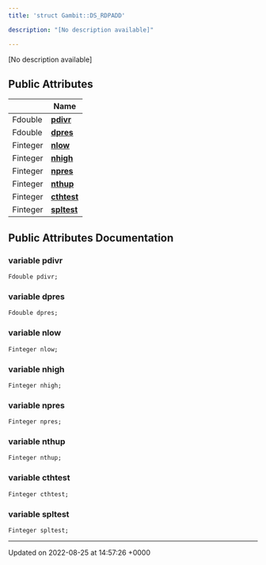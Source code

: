 ```yaml
---
title: 'struct Gambit::DS_RDPADD'

description: "[No description available]"

---
```









[No description available]

## Public Attributes

|                | Name           |
| -------------- | -------------- |
| Fdouble | **[pdivr](/documentation/code/classes/structgambit_1_1ds__rdpadd/#variable-pdivr)**  |
| Fdouble | **[dpres](/documentation/code/classes/structgambit_1_1ds__rdpadd/#variable-dpres)**  |
| Finteger | **[nlow](/documentation/code/classes/structgambit_1_1ds__rdpadd/#variable-nlow)**  |
| Finteger | **[nhigh](/documentation/code/classes/structgambit_1_1ds__rdpadd/#variable-nhigh)**  |
| Finteger | **[npres](/documentation/code/classes/structgambit_1_1ds__rdpadd/#variable-npres)**  |
| Finteger | **[nthup](/documentation/code/classes/structgambit_1_1ds__rdpadd/#variable-nthup)**  |
| Finteger | **[cthtest](/documentation/code/classes/structgambit_1_1ds__rdpadd/#variable-cthtest)**  |
| Finteger | **[spltest](/documentation/code/classes/structgambit_1_1ds__rdpadd/#variable-spltest)**  |

## Public Attributes Documentation

### variable pdivr

```
Fdouble pdivr;
```


### variable dpres

```
Fdouble dpres;
```


### variable nlow

```
Finteger nlow;
```


### variable nhigh

```
Finteger nhigh;
```


### variable npres

```
Finteger npres;
```


### variable nthup

```
Finteger nthup;
```


### variable cthtest

```
Finteger cthtest;
```


### variable spltest

```
Finteger spltest;
```


-------------------------------

Updated on 2022-08-25 at 14:57:26 +0000